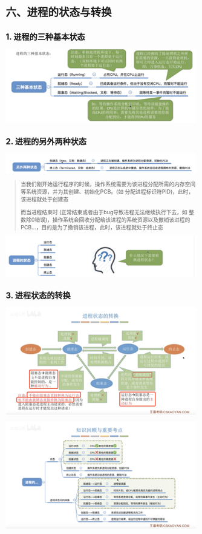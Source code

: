 # 六、进程的状态与转换

## 1. 进程的三种基本状态
![](%E5%85%AD%E3%80%81%E8%BF%9B%E7%A8%8B%E7%9A%84%E7%8A%B6%E6%80%81%E4%B8%8E%E8%BD%AC%E6%8D%A2/%E6%88%AA%E5%B1%8F2021-03-25%2020.05.34.png)


## 2. 进程的另外两种状态
![](%E5%85%AD%E3%80%81%E8%BF%9B%E7%A8%8B%E7%9A%84%E7%8A%B6%E6%80%81%E4%B8%8E%E8%BD%AC%E6%8D%A2/%E6%88%AA%E5%B1%8F2021-03-25%2020.07.55.png)
 
> 当我们刚开始运行程序的时候，操作系统需要为该进程分配所需的内存空间等系统资源，并为其创建、初始化PCB。(如 分配进程标识符PID)，此时，该进程就处于创建态  
>   
> 而当进程结束时 (正常结束或者由于bug导致进程无法继续执行下去，如 整数除0错误)，操作系统会回收分配给该进程的系统资源以及撤销该进程的PCB…，目的是为了撤销该进程，此时，该进程就处于终止态  



![](%E5%85%AD%E3%80%81%E8%BF%9B%E7%A8%8B%E7%9A%84%E7%8A%B6%E6%80%81%E4%B8%8E%E8%BD%AC%E6%8D%A2/%E6%88%AA%E5%B1%8F2021-03-25%2020.08.33.png)

## 3. 进程状态的转换
![](%E5%85%AD%E3%80%81%E8%BF%9B%E7%A8%8B%E7%9A%84%E7%8A%B6%E6%80%81%E4%B8%8E%E8%BD%AC%E6%8D%A2/188439BD-FA22-4AA0-BC7B-36C3B2965033.png)

![](%E5%85%AD%E3%80%81%E8%BF%9B%E7%A8%8B%E7%9A%84%E7%8A%B6%E6%80%81%E4%B8%8E%E8%BD%AC%E6%8D%A2/181015FE-A0AD-4141-BD55-5CF9245D144C.png)

